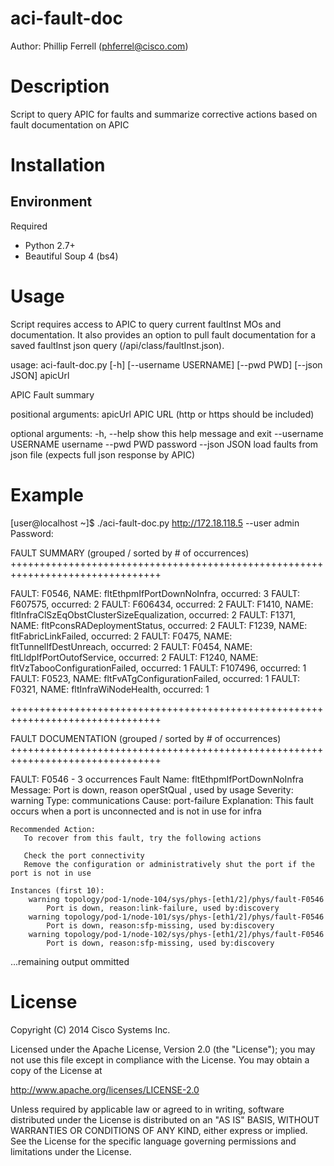 aci-fault-doc
=============
Author: Phillip Ferrell (phferrel@cisco.com)

# Description
Script to query APIC for faults and summarize corrective actions based on fault documentation on APIC

# Installation

## Environment
Required
* Python 2.7+
* Beautiful Soup 4 (bs4)


# Usage
Script requires access to APIC to query current faultInst MOs and documentation.  It also provides an option to pull fault documentation for a saved faultInst json query (/api/class/faultInst.json).


usage: aci-fault-doc.py [-h] [--username USERNAME] [--pwd PWD] [--json JSON]
                        apicUrl

APIC Fault summary

positional arguments:
  apicUrl              APIC URL (http or https should be included)

optional arguments:
  -h, --help           show this help message and exit
  --username USERNAME  username
  --pwd PWD            password
  --json JSON          load faults from json file (expects full json response
                       by APIC)

# Example

[user@localhost ~]$ ./aci-fault-doc.py http://172.18.118.5 --user admin
Password: 

FAULT SUMMARY (grouped / sorted by # of occurrences)
++++++++++++++++++++++++++++++++++++++++++++++++++++++++++++++++++++++++++++++++

FAULT: F0546, NAME: fltEthpmIfPortDownNoInfra, occurred: 3
FAULT: F607575, occurred: 2
FAULT: F606434, occurred: 2
FAULT: F1410, NAME: fltInfraClSzEqObstClusterSizeEqualization, occurred: 2
FAULT: F1371, NAME: fltPconsRADeploymentStatus, occurred: 2
FAULT: F1239, NAME: fltFabricLinkFailed, occurred: 2
FAULT: F0475, NAME: fltTunnelIfDestUnreach, occurred: 2
FAULT: F0454, NAME: fltLldpIfPortOutofService, occurred: 2
FAULT: F1240, NAME: fltVzTabooConfigurationFailed, occurred: 1
FAULT: F107496, occurred: 1
FAULT: F0523, NAME: fltFvATgConfigurationFailed, occurred: 1
FAULT: F0321, NAME: fltInfraWiNodeHealth, occurred: 1

++++++++++++++++++++++++++++++++++++++++++++++++++++++++++++++++++++++++++++++++

FAULT DOCUMENTATION (grouped / sorted by # of occurrences)
++++++++++++++++++++++++++++++++++++++++++++++++++++++++++++++++++++++++++++++++

FAULT: F0546 - 3 occurrences
    Fault Name: fltEthpmIfPortDownNoInfra
    Message: Port is down, reason operStQual , used by usage
    Severity: warning 
    Type: communications 
    Cause: port-failure 
    Explanation: 
       This fault occurs when a port is unconnected and is not in use for infra 
       
    Recommended Action: 
       To recover from this fault, try the following actions 
       
       Check the port connectivity 
       Remove the configuration or administratively shut the port if the port is not in use 

    Instances (first 10):
        warning topology/pod-1/node-104/sys/phys-[eth1/2]/phys/fault-F0546
            Port is down, reason:link-failure, used by:discovery
        warning topology/pod-1/node-101/sys/phys-[eth1/2]/phys/fault-F0546
            Port is down, reason:sfp-missing, used by:discovery
        warning topology/pod-1/node-102/sys/phys-[eth1/2]/phys/fault-F0546
            Port is down, reason:sfp-missing, used by:discovery

...remaining output ommitted

# License

Copyright (C) 2014 Cisco Systems Inc.

Licensed under the Apache License, Version 2.0 (the "License");
you may not use this file except in compliance with the License.
You may obtain a copy of the License at

http://www.apache.org/licenses/LICENSE-2.0

Unless required by applicable law or agreed to in writing, software
distributed under the License is distributed on an "AS IS" BASIS,
WITHOUT WARRANTIES OR CONDITIONS OF ANY KIND, either express or implied.
See the License for the specific language governing permissions and
limitations under the License.
